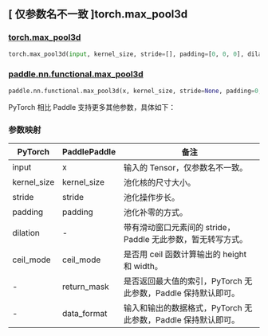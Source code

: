 ## [ 仅参数名不一致 ]torch.max_pool3d

### [torch.max\_pool3d](https://pytorch.org/docs/stable/jit_builtin_functions.html#supported-pytorch-functions)

```python
torch.max_pool3d(input, kernel_size, stride=[], padding=[0, 0, 0], dilation=[1, 1, 1], ceil_mode=False)
```

### [paddle.nn.functional.max_pool3d](https://www.paddlepaddle.org.cn/documentation/docs/zh/develop/api/paddle/nn/functional/max_pool3d_cn.html)

```python
paddle.nn.functional.max_pool3d(x, kernel_size, stride=None, padding=0, ceil_mode=False, return_mask=False, data_format="NCDHW", name=None)
```

PyTorch 相比 Paddle 支持更多其他参数，具体如下：

### 参数映射

| PyTorch        | PaddlePaddle | 备注                                                          |
| -------------- | ------------ | ------------------------------------------------------------- |
| input          | x            | 输入的 Tensor，仅参数名不一致。                               |
| kernel_size    | kernel_size  | 池化核的尺寸大小。                                            |
| stride         | stride       | 池化操作步长。                                                |
| padding        | padding      | 池化补零的方式。                                              |
| dilation       | -            | 带有滑动窗口元素间的 stride，Paddle 无此参数，暂无转写方式。  |
| ceil_mode      | ceil_mode    | 是否用 ceil 函数计算输出的 height 和 width。                  |
| -              | return_mask  | 是否返回最大值的索引，PyTorch 无此参数，Paddle 保持默认即可。 |
| -              | data_format  | 输入和输出的数据格式，PyTorch 无此参数，Paddle 保持默认即可。 |
